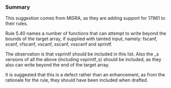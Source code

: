 ### Summary

This suggestion comes from MISRA, as they are adding support for 17961 to their
rules.

Rule 5.40 names a number of functions that can attempt to write beyond the
bounds of the target array, if supplied with tainted input, namely: fscanf,
scanf, vfscanf, vscanf, sscanf, vsscanf and sprintf.

The observation is that vsprintf should be included in this list. Also the \_s
versions of all the above (including vsprintf\_s) should be included, as they
also can write beyond the end of the target array.

It is suggested that this is a defect rather than an enhancement, as from the
rationale for the rule, they should have been included when drafted.
